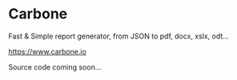 # Carbone
Fast &amp; Simple report generator, from JSON to pdf, docx, xslx, odt...

https://www.carbone.io

Source code coming soon...
